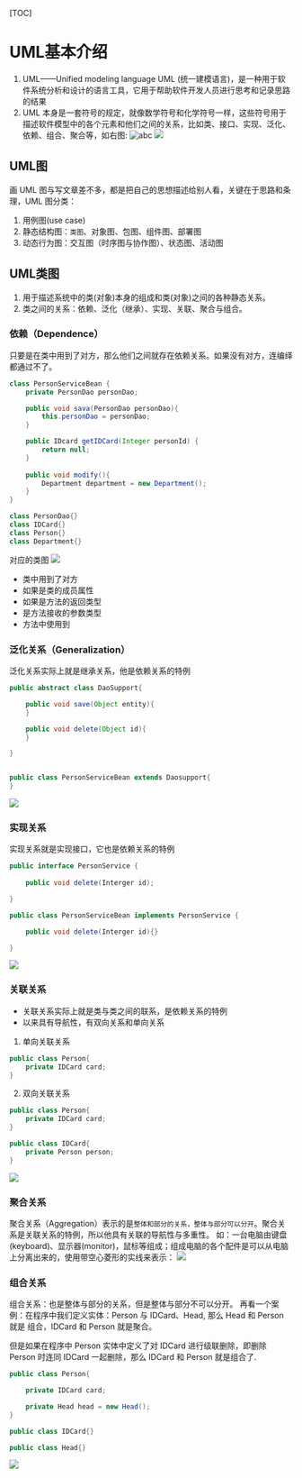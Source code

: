 [TOC]
# UML基本介绍
1. UML——Unified modeling language UML (统一建模语言)，是一种用于软件系统分析和设计的语言工具，它用于帮助软件开发人员进行思考和记录思路的结果
2. UML 本身是一套符号的规定，就像数学符号和化学符号一样，这些符号用于描述软件模型中的各个元素和他们之间的关系，比如类、接口、实现、泛化、依赖、组合、聚合等，如右图:
![abc](vx_images/1301806160361.png)
![](vx_images/3652906178787.png)
## UML图
画 UML 图与写文章差不多，都是把自己的思想描述给别人看，关键在于思路和条理，UML 图分类：

1. 用例图(use case)
2. 静态结构图：`类图`、对象图、包图、组件图、部署图
2. 动态行为图：交互图（时序图与协作图）、状态图、活动图

## UML类图
1. 用于描述系统中的类(对象)本身的组成和类(对象)之间的各种静态关系。
2. 类之间的关系：依赖、泛化（继承）、实现、关联、聚合与组合。

### 依赖（Dependence）
只要是在类中用到了对方，那么他们之间就存在依赖关系。如果没有对方，连编绎都通过不了。

```java
class PersonServiceBean {
    private PersonDao personDao;

    public void sava(PersonDao personDao){
        this.personDao = personDao;
    }

    public IDcard getIDCard(Integer personId) {
        return null;
    } 
    
    public void modify(){
        Department department = new Department();    
    }
}

class PersonDao{}
class IDCard{}
class Person{}
class Department{}
```
对应的类图
![](vx_images/1709620206654.png)

* 类中用到了对方
* 如果是类的成员属性
* 如果是方法的返回类型
* 是方法接收的参数类型
* 方法中使用到

### 泛化关系（Generalization）
泛化关系实际上就是继承关系，他是依赖关系的特例
```java
public abstract class DaoSupport{ 

    public void save(Object entity){
    }

    public void delete(Object id){
    }

}


public class PersonServiceBean extends Daosupport{
}

```
![](vx_images/5223122226820.png)
### 实现关系
实现关系就是实现接口，它也是依赖关系的特例
```java
public interface PersonService { 
    
    public void delete(Interger id);

}

public class PersonServiceBean implements PersonService { 

    public void delete(Interger id){}

}
```
![](vx_images/1774924219489.png)
### 关联关系
* 关联关系实际上就是类与类之间的联系，是依赖关系的特例
* 以来具有导航性，有双向关系和单向关系
1. 单向关联关系
```java
public class Person{
    private IDCard card;
}
```
2. 双向关联关系

```java
public class Person{
    private IDCard card;
}

public class IDCard{
    private Person person;
}
```
![](vx_images/4024827216044.png)

### 聚合关系

   聚合关系（Aggregation）表示的是`整体和部分的关系，整体与部分可以分开`。聚合关系是关联关系的特例，所以他具有关联的导航性与多重性。
   如：一台电脑由键盘(keyboard)、显示器(monitor)，鼠标等组成；组成电脑的各个配件是可以从电脑上分离出来的，使用带空心菱形的实线来表示：
![](vx_images/4658728211798.png)
### 组合关系
组合关系：也是整体与部分的关系，但是整体与部分不可以分开。
再看一个案例：在程序中我们定义实体：Person 与 IDCard、Head, 那么 Head 和 Person 就是 组合，IDCard 和
Person 就是聚合。

但是如果在程序中 Person 实体中定义了对 IDCard 进行级联删除，即删除 Person 时连同 IDCard 一起删除，那么 IDCard  和 Person 就是组合了.

```java
public class Person{ 

    private IDCard card;

    private Head head = new Head();
}

public class IDCard{} 

public class Head{}

```
![](vx_images/4456829229678.png)

